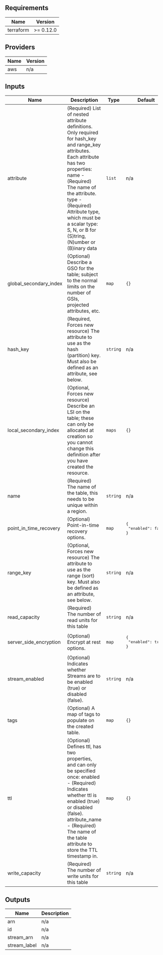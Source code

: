 ## Requirements

| Name | Version |
|------|---------|
| terraform | >= 0.12.0 |

## Providers

| Name | Version |
|------|---------|
| aws | n/a |

## Inputs

| Name | Description | Type | Default | Required |
|------|-------------|------|---------|:--------:|
| attribute | (Required) List of nested attribute definitions. Only required for hash\_key and range\_key attributes. Each attribute has two properties: name - (Required) The name of the attribute. type - (Required) Attribute type, which must be a scalar type: S, N, or B for (S)tring, (N)umber or (B)inary data | `list` | n/a | yes |
| global\_secondary\_index | (Optional) Describe a GSO for the table; subject to the normal limits on the number of GSIs, projected attributes, etc. | `map` | `{}` | no |
| hash\_key | (Required, Forces new resource) The attribute to use as the hash (partition) key. Must also be defined as an attribute, see below. | `string` | n/a | yes |
| local\_secondary\_index | (Optional, Forces new resource) Describe an LSI on the table; these can only be allocated at creation so you cannot change this definition after you have created the resource. | `maps` | `{}` | no |
| name | (Required) The name of the table, this needs to be unique within a region. | `string` | n/a | yes |
| point\_in\_time\_recovery | (Optional) Point-in-time recovery options. | `map` | <pre>{<br>  "enabled": false<br>}</pre> | no |
| range\_key | (Optional, Forces new resource) The attribute to use as the range (sort) key. Must also be defined as an attribute, see below. | `string` | n/a | yes |
| read\_capacity | (Required) The number of read units for this table | `string` | n/a | yes |
| server\_side\_encryption | (Optional) Encrypt at rest options. | `map` | <pre>{<br>  "enabled": true<br>}</pre> | no |
| stream\_enabled | (Optional) Indicates whether Streams are to be enabled (true) or disabled (false). | `string` | n/a | yes |
| tags | (Optional) A map of tags to populate on the created table. | `map` | `{}` | no |
| ttl | (Optional) Defines ttl, has two properties, and can only be specified once: enabled - (Required) Indicates whether ttl is enabled (true) or disabled (false). attribute\_name - (Required) The name of the table attribute to store the TTL timestamp in. | `map` | `{}` | no |
| write\_capacity | (Required) The number of write units for this table | `string` | n/a | yes |

## Outputs

| Name | Description |
|------|-------------|
| arn | n/a |
| id | n/a |
| stream\_arn | n/a |
| stream\_label | n/a |
